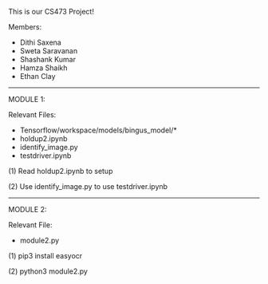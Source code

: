 This is our CS473 Project!

Members: 
- Dithi Saxena
- Sweta Saravanan
- Shashank Kumar
- Hamza Shaikh
- Ethan Clay

-----------------------------------------------------

MODULE 1:

Relevant Files: 
- Tensorflow/workspace/models/bingus_model/*
- holdup2.ipynb
- identify_image.py
- testdriver.ipynb

(1) Read holdup2.ipynb to setup 

(2) Use identify_image.py to use testdriver.ipynb

-----------------------------------------------------

MODULE 2:

Relevant File:
- module2.py

(1) pip3 install easyocr

(2) python3 module2.py
